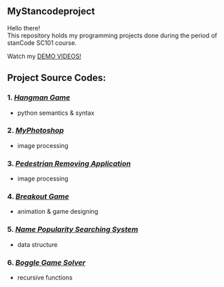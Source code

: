 ## MyStancodeproject
Hello there!\
This repository holds my programming projects done during the period of stanCode SC101 course.

Watch my [DEMO VIDEOS!](https://www.youtube.com/watch?v=o63KPoIXJS4&list=PL6FWNwNPGCE56gP3lxhYPLoUbqE_unUiP&index=1)

## Project Source Codes:
### 1.  *[Hangman Game](https://github.com/lilianart29/MyStancodeproject/blob/main/Stancode_projects/hangman_game/hangman.py)*
  - python semantics & syntax
### 2.  *[MyPhotoshop](https://github.com/lilianart29/MyStancodeproject/blob/main/Stancode_projects/my_drawing/my_drawing.py)*
- image processing
### 3.  *[Pedestrian Removing Application](https://github.com/lilianart29/MyStancodeproject/blob/main/Stancode_projects/my_photoshop/simpleimage.py)*
- image processing
### 4.  *[Breakout Game](https://github.com/lilianart29/MyStancodeproject/tree/main/Stancode_projects/break_out_game)*
- animation & game designing
### 5.  *[Name Popularity Searching System](https://github.com/lilianart29/MyStancodeproject/tree/main/Stancode_projects/name_searching_system)*
- data structure
### 6.  *[Boggle Game Solver](https://github.com/lilianart29/MyStancodeproject/tree/main/Stancode_projects/boggle_game_solver)*
- recursive functions
